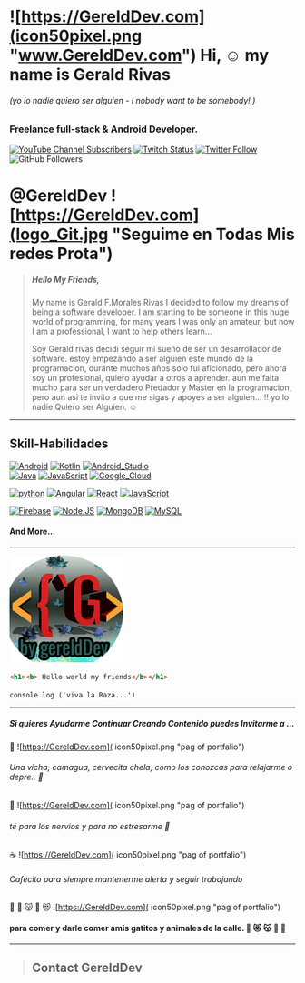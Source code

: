 # ![https://GereldDev.com](icon50pixel.png "www.GereldDev.com")  Hi, :relaxed: my name is  Gerald Rivas  
###### (yo lo nadie quiero ser alguien - I nobody want to be somebody! )
### Freelance full-stack  & Android Developer.

[![YouTube Channel Subscribers](https://img.shields.io/youtube/channel/subscribers/UCxPD7bsocoAMq8Dj18kmGyQ?style=social)](https://www.youtube.com/channel/UCFZW1lPhLxgzcwfleSL3_eA)
[![Twitch Status](https://img.shields.io/twitch/status/gerelddev?style=social)](https://twitch.com/gerelddev)
[![Twitter Follow](https://img.shields.io/twitter/follow/gereldev?style=social)](https://twitter.com/gerelddev)
![GitHub Followers](https://img.shields.io/github/followers/GereldDev?style=social)



  
#  @GereldDev ![https://GereldDev.com](logo_Git.jpg "Seguime en Todas Mis redes Prota")


>  ##### Hello  My Friends, 
>  My name is Gerald F.Morales Rivas I decided to follow my dreams of being a software developer. I am starting to be someone in this huge world of programming, for many years I was only an amateur, but now I am a professional, I want to help others learn...
>  
> Soy Gerald rivas decidi seguir mi sueño de ser un desarrollador de software. estoy empezando a ser alguien este mundo de la programacion, durante muchos años solo fui aficionado, pero ahora soy un profesional, quiero ayudar a otros a aprender.
>  aun me falta mucho para ser un verdadero Predador y Master en la programacion, pero aun asi te invito a que me sigas y apoyes a ser alguien...
!! yo lo nadie Quiero ser Alguien. :relaxed:



---
## Skill-Habilidades

[![Android](https://img.shields.io/badge/Android-3DDC84?style=for-the-badge&logo=android&logoColor=white&labelColor=101010)]()
[![Kotlin](https://img.shields.io/badge/Kotlin-0095D5?style=for-the-badge&logo=kotlin&logoColor=white&labelColor=101010)]()
[![Android_Studio](https://img.shields.io/badge/Android_Studio-3DDC84?style=for-the-badge&logo=android-studio&logoColor=white&labelColor=101010)]()
</br>
[![Java](https://img.shields.io/badge/java-007396?style=for-the-badge&logo=java&logoColor=white&labelColor=101010)]()
[![JavaScript](https://img.shields.io/badge/JavaScript-F7DF1E?style=for-the-badge&logo=javascript&logoColor=white&labelColor=101010)]()  [![Google_Cloud](https://img.shields.io/badge/Google_Cloud-4285F4?style=for-the-badge&logo=googlecloud&logoColor=white&labelColor=101010)]()
</br>

[![python](https://img.shields.io/badge/python-3DDC84?style=for-the-badge&logo=&logoColor=white&labelColor=1201010)]()
[![Angular](https://img.shields.io/badge/Angular-004695D5?style=for-the-badge&logo=r=white&labelColor=101010)]()
[![React](https://img.shields.io/badge/React.js-3DDC84?style=for-the-badge&logo=python-studio&logoColor=white&labelColor=101010)]() [![JavaScript](https://img.shields.io/badge/.net-F7DF1E?style=for-the-badge&logo==white&labelColor=101010)]()
</br>

[![Firebase](https://img.shields.io/badge/Firebase-FFCA28?style=for-the-badge&logo=firebase&logoColor=white&labelColor=101010)]()
[![Node.JS](https://img.shields.io/badge/Node.JS-339933?style=for-the-badge&logo=node.js&logoColor=white&labelColor=101010)]()
[![MongoDB](https://img.shields.io/badge/MongoDB-47A248?style=for-the-badge&logo=mongodb&logoColor=white&labelColor=101010)]()
[![MySQL](https://img.shields.io/badge/MySQL-4479A1?style=for-the-badge&logo=mysql&logoColor=white&labelColor=101010)]()
</br>

#### And More...

--- 

![test img ](log.png "Logo de mi Red Social")

```Html 
<h1><b> Hello world my friends</b></h1>

```
`console.log ('viva la Raza...')`


----------------------------------
##### Si quieres Ayudarme  Continuar Creando Contenido puedes Invitarme a ...

:beer: ![https://GereldDev.com]( icon50pixel.png "pag of portfalio")
 ###### Una vicha, camagua, cervecita chela, como los conozcas para relajarme o depre.. :beer: 

:tea: ![https://GereldDev.com]( icon50pixel.png "pag of portfalio")
######  té para los nervios y para no estresarme :tea: 

:coffee: ![https://GereldDev.com]( icon50pixel.png "pag of portfalio")
######  Cafecito para siempre mantenerme alerta y seguir trabajando

:ramen: :rabbit: :kissing_cat: :dog: :heart_eyes_cat: ![https://GereldDev.com]( icon50pixel.png "pag of portfalio")
####  para comer y darle comer amis gatitos y animales de la calle. :ramen: :heart_eyes_cat: :kissing_cat: :dog: :rabbit:


--------------------------------
>## Contact GereldDev 


<!---
GereldDev/GereldDev is a ✨ special ✨ repository because its `README.md` (this file) appears on your GitHub profile.
You can click the Preview link to take a look at your changes.
--->
